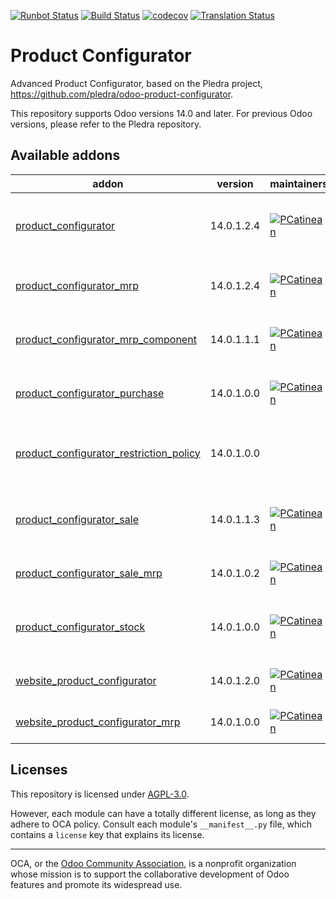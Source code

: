 [![Runbot Status](https://runbot.odoo-community.org/runbot/badge/flat//14.0.svg)](https://runbot.odoo-community.org/runbot/repo/github-com-oca-product-configurator-)
[![Build Status](https://travis-ci.com/OCA/product-configurator.svg?branch=14.0)](https://travis-ci.com/OCA/product-configurator)
[![codecov](https://codecov.io/gh/OCA/product-configurator/branch/14.0/graph/badge.svg)](https://codecov.io/gh/OCA/product-configurator)
[![Translation Status](https://translation.odoo-community.org/widgets/product-configurator-14-0/-/svg-badge.svg)](https://translation.odoo-community.org/engage/product-configurator-14-0/?utm_source=widget)

<!-- /!\ do not modify above this line -->

# Product Configurator

Advanced Product Configurator, based on the Pledra project,
https://github.com/pledra/odoo-product-configurator.

This repository supports Odoo versions 14.0 and later.
For previous Odoo versions, please refer to the Pledra repository.

<!-- /!\ do not modify below this line -->

<!-- prettier-ignore-start -->

[//]: # (addons)

Available addons
----------------
addon | version | maintainers | summary
--- | --- | --- | ---
[product_configurator](product_configurator/) | 14.0.1.2.4 | [![PCatinean](https://github.com/PCatinean.png?size=30px)](https://github.com/PCatinean) | Base for product configuration interface modules
[product_configurator_mrp](product_configurator_mrp/) | 14.0.1.2.4 | [![PCatinean](https://github.com/PCatinean.png?size=30px)](https://github.com/PCatinean) | BOM Support for configurable products
[product_configurator_mrp_component](product_configurator_mrp_component/) | 14.0.1.1.1 | [![PCatinean](https://github.com/PCatinean.png?size=30px)](https://github.com/PCatinean) | BOM Support for configurable products
[product_configurator_purchase](product_configurator_purchase/) | 14.0.1.0.0 | [![PCatinean](https://github.com/PCatinean.png?size=30px)](https://github.com/PCatinean) | Product configuration interface for Purchase
[product_configurator_restriction_policy](product_configurator_restriction_policy/) | 14.0.1.0.0 |  | Adds a Restriction Policy for processing restrictions.
[product_configurator_sale](product_configurator_sale/) | 14.0.1.1.3 | [![PCatinean](https://github.com/PCatinean.png?size=30px)](https://github.com/PCatinean) | Product configuration interface modules for Sale
[product_configurator_sale_mrp](product_configurator_sale_mrp/) | 14.0.1.0.2 | [![PCatinean](https://github.com/PCatinean.png?size=30px)](https://github.com/PCatinean) | BOM Support for sales wizard
[product_configurator_stock](product_configurator_stock/) | 14.0.1.0.0 | [![PCatinean](https://github.com/PCatinean.png?size=30px)](https://github.com/PCatinean) | Product configuration interface module for Stock
[website_product_configurator](website_product_configurator/) | 14.0.1.2.0 | [![PCatinean](https://github.com/PCatinean.png?size=30px)](https://github.com/PCatinean) | Configure products in e-shop
[website_product_configurator_mrp](website_product_configurator_mrp/) | 14.0.1.0.0 | [![PCatinean](https://github.com/PCatinean.png?size=30px)](https://github.com/PCatinean) | Website integration of MRP

[//]: # (end addons)

<!-- prettier-ignore-end -->

## Licenses

This repository is licensed under [AGPL-3.0](LICENSE).

However, each module can have a totally different license, as long as they adhere to OCA
policy. Consult each module's `__manifest__.py` file, which contains a `license` key
that explains its license.

----

OCA, or the [Odoo Community Association](http://odoo-community.org/), is a nonprofit
organization whose mission is to support the collaborative development of Odoo features
and promote its widespread use.
